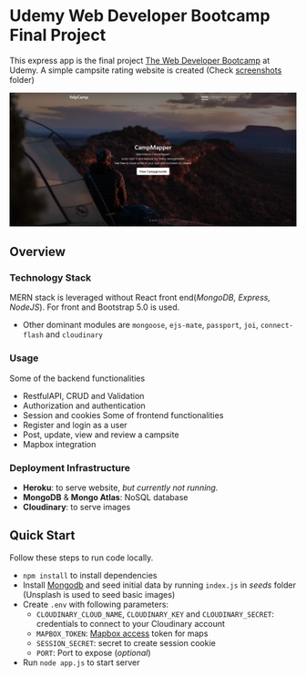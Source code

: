 
# Udemy Web Developer Bootcamp Final Project

This express app is the final project [The Web Developer Bootcamp](https://www.udemy.com/course/the-web-developer-bootcamp/) at Udemy. A simple campsite rating website is created (Check [screenshots](screenshots) folder) 

![alt text](screenshots/1_Homepage.png)

## Overview

### Technology Stack
MERN stack is leveraged without React front end(*MongoDB, Express, NodeJS*). For front and Bootstrap 5.0 is used. 
- Other dominant modules are `mongoose`, `ejs-mate`, `passport`, `joi`, `connect-flash` and `cloudinary`


### Usage
Some of the backend functionalities
- RestfulAPI, CRUD and Validation
- Authorization and authentication
- Session and cookies
Some of frontend functionalities
- Register and login as a user
- Post, update, view and review a campsite
- Mapbox integration 

### Deployment Infrastructure
- **Heroku**: to serve website, *but currently not running.*
- **MongoDB** & **Mongo Atlas**: NoSQL database
- **Cloudinary**: to serve images

## Quick Start

Follow these steps to run code locally.

- `npm install` to install dependencies
- Install [Mongodb](https://docs.mongodb.com/manual/administration/install-community/) and seed initial data by running `index.js` in *seeds* folder (Unsplash is used to seed basic images)
- Create `.env` with following parameters: 
  -  `CLOUDINARY_CLOUD_NAME`, `CLOUDINARY_KEY` and `CLOUDINARY_SECRET`: credentials to connect to your Cloudinary account
  -  `MAPBOX_TOKEN`: [Mapbox access](https://docs.mapbox.com/help/glossary/access-token/) token for maps
  -  `SESSION_SECRET`: secret to create session cookie
  -  `PORT`: Port to expose (*optional*)
- Run `node app.js` to start server
  
